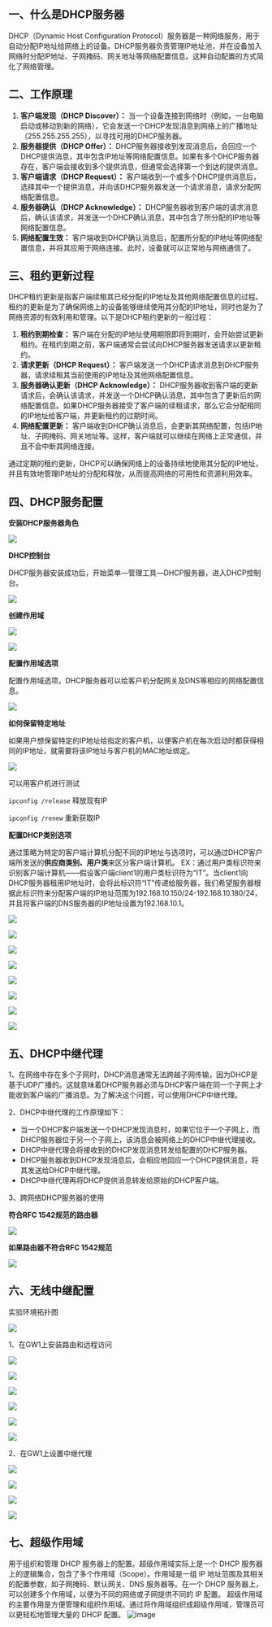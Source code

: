 ## 一、什么是DHCP服务器

DHCP（Dynamic Host Configuration Protocol）服务器是一种网络服务，用于自动分配IP地址给网络上的设备。DHCP服务器负责管理IP地址池，并在设备加入网络时分配IP地址、子网掩码、网关地址等网络配置信息。这种自动配置的方式简化了网络管理。

## 二、工作原理

1. **客户端发现（DHCP Discover）：** 当一个设备连接到网络时（例如，一台电脑启动或移动到新的网络），它会发送一个DHCP发现消息到网络上的广播地址（255.255.255.255），以寻找可用的DHCP服务器。
2. **服务器提供（DHCP Offer）：** DHCP服务器接收到发现消息后，会回应一个DHCP提供消息，其中包含IP地址等网络配置信息。如果有多个DHCP服务器存在，客户端会接收到多个提供消息，但通常会选择第一个到达的提供消息。
3. **客户端请求（DHCP Request）：** 客户端收到一个或多个DHCP提供消息后，选择其中一个提供消息，并向该DHCP服务器发送一个请求消息，请求分配网络配置信息。
4. **服务器确认（DHCP Acknowledge）：** DHCP服务器收到客户端的请求消息后，确认该请求，并发送一个DHCP确认消息，其中包含了所分配的IP地址等网络配置信息。
5. **网络配置生效：** 客户端收到DHCP确认消息后，配置所分配的IP地址等网络配置信息，并将其应用于网络连接。此时，设备就可以正常地与网络通信了。

## 三、租约更新过程

DHCP租约更新是指客户端续租其已经分配的IP地址及其他网络配置信息的过程。租约的更新是为了确保网络上的设备能够继续使用其分配的IP地址，同时也是为了网络资源的有效利用和管理。以下是DHCP租约更新的一般过程：

1. **租约到期检查：** 客户端在分配的IP地址使用期限即将到期时，会开始尝试更新租约。在租约到期之前，客户端通常会尝试向DHCP服务器发送请求以更新租约。
2. **请求更新（DHCP Request）：** 客户端发送一个DHCP请求消息到DHCP服务器，请求续租其当前使用的IP地址及其他网络配置信息。
3. **服务器确认更新（DHCP Acknowledge）：** DHCP服务器收到客户端的更新请求后，会确认该请求，并发送一个DHCP确认消息，其中包含了更新后的网络配置信息。如果DHCP服务器接受了客户端的续租请求，那么它会分配相同的IP地址给客户端，并更新租约的过期时间。
4. **网络配置更新：** 客户端收到DHCP确认消息后，会更新其网络配置，包括IP地址、子网掩码、网关地址等。这样，客户端就可以继续在网络上正常通信，并且不会中断其网络连接。

通过定期的租约更新，DHCP可以确保网络上的设备持续地使用其分配的IP地址，并且有效地管理IP地址的分配和释放，从而提高网络的可用性和资源利用效率。

## 四、DHCP服务配置

**安装DHCP服务器角色**

![](https://jsd.cdn.zzko.cn/gh/soslane/picgo@main/path/20240515214028.png)

**DHCP控制台**

DHCP服务器安装成功后，开始菜单—管理工具—DHCP服务器，进入DHCP控制台。

![](https://jsd.cdn.zzko.cn/gh/soslane/picgo@main/path/20240515214105.png)

**创建作用域**

![](https://jsd.cdn.zzko.cn/gh/soslane/picgo@main/path/20240515214206.png)

![](https://jsd.cdn.zzko.cn/gh/soslane/picgo@main/path/20240515214229.png)

**配置作用域选项**

配置作用域选项，DHCP服务器可以给客户机分配网关及DNS等相应的网络配置信息。

![](https://jsd.cdn.zzko.cn/gh/soslane/picgo@main/path/20240515214250.png)

**如何保留特定地址**

如果用户想保留特定的IP地址给指定的客户机，以便客户机在每次启动时都获得相同的IP地址，就需要将该IP地址与客户机的MAC地址绑定。

![](https://jsd.cdn.zzko.cn/gh/soslane/picgo@main/path/20240515214314.png)

可以用客户机进行测试

`ipconfig /release` 释放现有IP

`ipconfig /renew` 重新获取IP

**配置DHCP类别选项**

通过策略为特定的客户端计算机分配不同的IP地址与选项时，可以通过DHCP客户端所发送的**供应商类别、用户类**来区分客户端计算机。
EX：通过用户类标识符来识别客户端计算机——假设客户端client1的用户类标识符为“IT”。当client1向DHCP服务器租用IP地址时，会将此标识符“IT”传递给服务器，我们希望服务器根据此标识符来分配客户端的IP地址范围为192.168.10.150/24-192.168.10.180/24，并且将客户端的DNS服务器的IP地址设置为192.168.10.1。

![](https://jsd.cdn.zzko.cn/gh/soslane/picgo@main/path/20240515214342.png)

![](https://jsd.cdn.zzko.cn/gh/soslane/picgo@main/path/20240515214404.png)

![](https://jsd.cdn.zzko.cn/gh/soslane/picgo@main/path/20240515214420.png)

![](https://jsd.cdn.zzko.cn/gh/soslane/picgo@main/path/20240515214444.png)

![](https://jsd.cdn.zzko.cn/gh/soslane/picgo@main/path/20240515214502.png)

![](https://jsd.cdn.zzko.cn/gh/soslane/picgo@main/path/20240515214520.png)

![](https://jsd.cdn.zzko.cn/gh/soslane/picgo@main/path/20240515214558.png)

![](https://jsd.cdn.zzko.cn/gh/soslane/picgo@main/path/20240515214615.png)

## 五、DHCP中继代理

1、在网络中存在多个子网时，DHCP消息通常无法跨越子网传输，因为DHCP是基于UDP广播的。这就意味着DHCP服务器必须与DHCP客户端在同一个子网上才能收到客户端的广播消息。为了解决这个问题，可以使用DHCP中继代理。

2、DHCP中继代理的工作原理如下：

- 当一个DHCP客户端发送一个DHCP发现消息时，如果它位于一个子网上，而DHCP服务器位于另一个子网上，该消息会被网络上的DHCP中继代理接收。
- DHCP中继代理会将接收到的DHCP发现消息转发给配置的DHCP服务器。
- DHCP服务器收到DHCP发现消息后，会相应地回应一个DHCP提供消息，将其发送给DHCP中继代理。
- DHCP中继代理再将DHCP提供消息转发给原始的DHCP客户端。

3、跨网络DHCP服务器的使用

**符合RFC 1542规范的路由器** 

![](https://jsd.cdn.zzko.cn/gh/soslane/picgo@main/path/20240515214635.png)

**如果路由器不符合RFC 1542规范**

![](https://jsd.cdn.zzko.cn/gh/soslane/picgo@main/path/20240515214652.png)

## 六、无线中继配置

实验环境拓扑图

![](https://jsd.cdn.zzko.cn/gh/soslane/picgo@main/path/20240515214714.png)

1、在GW1上安装路由和远程访问

![](https://jsd.cdn.zzko.cn/gh/soslane/picgo@main/path/20240515214737.png)

![](https://jsd.cdn.zzko.cn/gh/soslane/picgo@main/path/20240515214823.png)

![](https://jsd.cdn.zzko.cn/gh/soslane/picgo@main/path/20240515214841.png)

![](https://jsd.cdn.zzko.cn/gh/soslane/picgo@main/path/20240515214925.png)

![](https://jsd.cdn.zzko.cn/gh/soslane/picgo@main/path/20240515214946.png)

![](https://jsd.cdn.zzko.cn/gh/soslane/picgo@main/path/20240515214959.png)

2、在GW1上设置中继代理

![](https://jsd.cdn.zzko.cn/gh/soslane/picgo@main/path/20240515215014.png)

![](https://jsd.cdn.zzko.cn/gh/soslane/picgo@main/path/20240515215030.png)

![](https://jsd.cdn.zzko.cn/gh/soslane/picgo@main/path/20240515215043.png)

![](https://jsd.cdn.zzko.cn/gh/soslane/picgo@main/path/20240515215100.png)

## 七、超级作用域

用于组织和管理 DHCP 服务器上的配置。超级作用域实际上是一个 DHCP 服务器上的逻辑集合，包含了多个作用域（Scope）。作用域是一组 IP 地址范围及其相关的配置参数，如子网掩码、默认网关、DNS 服务器等。在一个 DHCP 服务器上，可以创建多个作用域，以便为不同的网络或子网提供不同的 IP 配置。
超级作用域的主要作用是方便管理和组织作用域。通过将作用域组织成超级作用域，管理员可以更轻松地管理大量的 DHCP 配置。
![image](https://github.com/soslane/soslane.github.io/assets/149466045/40cd1dd7-ffe9-418f-a45f-4073bcb2c627)
